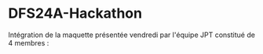 # DFS24A-Hackathon
Intégration de la maquette présentée vendredi par l'équipe JPT constitué de 4 membres :
